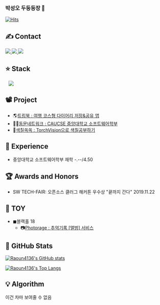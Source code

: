 ### 박성오 두둥등장 👋

[![Hits](https://hits.seeyoufarm.com/api/count/incr/badge.svg?url=https%3A%2F%2Fgithub.com%2FRaoun4136&count_bg=%2379C83D&title_bg=%23555555&icon=&icon_color=%23E7E7E7&title=hits&edge_flat=true)](https://hits.seeyoufarm.com)


## :writing_hand: Contact
<a href="https://raoun4136.github.io/" target="_blank">
       <img src="https://img.shields.io/badge/Blog-222222.svg?style=flat-square&logo=Github&logoColor=white"/>
</a>
<a href="https://programmers.co.kr/pr/qkrtjddh1212_5113" target="_blank">
       <img src="https://img.shields.io/badge/Portfolio-F05138?style=flat-square&logo=Swift&logoColor=white"/>
</a>
<a href="mailto:qkrtjddh1212@naver.com" target="_blank">
       <img src="https://img.shields.io/badge/Naver-03C75A?style=flat-square&logo=Naver&logoColor=white"/>
</a>

## :star: Stack

<img src="https://img.shields.io/badge/JavaScript-F7DF1E?style=flat-square&logo=JavaScript&logoColor=black"
       style="height : auto; margin-left : 10px; margin-right : 10px;" />
       
## :film_projector: Project       

- 🌎[트립북 : 여행 코스형 다이어리 저장&공유 앱](https://makeus-challenge.notion.site/1377f62daf7e4617838e23f7f9db5803)
- 👨‍🎓[동문네트워크 : CAUCSE 중앙대학교 소프트웨어학부](https://github.com/CAUCSE)
- 🎨[색칠쏙쏙 : TorchVision으로 색칠공부하기](https://github.com/SsokSsok-CAU)


## :calendar: Experience
- 중앙대학교 소프트웨어학부 재학 -.--/4.50


## :trophy: Awards and Honors
- SW TECH-FAIR: 오픈소스 클러그 해커톤 우수상 "끝까지 간다" 2019.11.22


## :teddy_bear: TOY
- ◼블랙홀 18
    - 📷[Photorage : 추억기록 [앨범] 서비스](https://github.com/CAU-Blackhole-18)


## :green_book: GitHub Stats
[![Raoun4136's GitHub stats](https://github-readme-stats.vercel.app/api?username=Raoun4136)](https://github.com/anuraghazra/github-readme-stats)

[![Raoun4136's Top Langs](https://github-readme-stats.vercel.app/api/top-langs/?username=raoun4136&layout=compact)](https://github.com/anuraghazra/github-readme-stats)



## :bulb: Algorithm
이건 차마 보여줄 수 없음
<!--
[![solved.ac tier](http://mazassumnida.wtf/api/generate_badge?boj=raoun4136)](https://solved.ac/raoun4136)
-->


<!--
**Raoun4136/Raoun4136** is a ✨ _special_ ✨ repository because its `README.md` (this file) appears on your GitHub profile.

Here are some ideas to get you started:

- 🔭 I’m currently working on ...
- 🌱 I’m currently learning ...
- 👯 I’m looking to collaborate on ...
- 🤔 I’m looking for help with ...
- 💬 Ask me about ...
- 📫 How to reach me: ...
- 😄 Pronouns: ...
- ⚡ Fun fact: ...
-->
